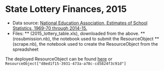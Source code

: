 # State Lottery Finances, 2015

* Data source: [National Education Association, Estimates of School Statistics, 1969-70 through 2014-15.](https://nces.ed.gov/programs/digest/d15/tables/dt15_211.60.asp)
* Files:
** (2015_lottery_table.xls), downloaded from the above.
** (rosubmission.nb), the notebook used to submit the ResourceObject
** (scrape.nb), the notebook used to create the ResourceObject from the spreadsheet

The deployed ResourceObject can be found [here](https://www.wolframcloud.com/objects/1e96a038-d7ab-4a0a-a551-b7bc0f74e0e3) or `ResourceObject["d8ed1f15-3931-473a-a78c-cd5824f3c91d"]`
